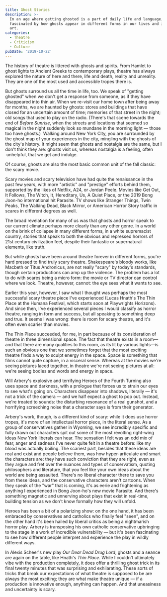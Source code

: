 ```yaml
---
title: Ghost Stories
description: >-
  In an age where getting ghosted is a part of daily life and language, I am
  fascinated by how ghosts appear in different forms in our lives and in our
  art.
categories:
  - Theatre
  - Criticism
  - Culture
pubDate: '2019-10-22'
---
```


The history of theatre is littered with ghosts and spirits. From Hamlet to ghost lights to Ancient Greeks to contemporary plays, theatre has always explored the nature of here and there, life and death, reality and unreality. They are one of the most used and accessible tropes there is.

But ghosts surround us all the time in life, too. We speak of "getting ghosted" when we don't get a response from someone, as if they have disappeared into thin air. When we re-visit our home town after being away for months, we are haunted by ghosts: stores and buildings that have closed for an uncertain amount of time; memories of that street in the night; old songs that used to play on the radio. (There's that scene towards the end of _Before Sunrise_, when the streets and locations that seemed so magical in the night suddenly look so mundane in the morning light — those too have ghosts.)  Walking around New York City, you are surrounded by the ghost map of your experiences in the city, mingling with the ghosts of the city's history. It might seem that ghosts and nostalgia are the same, but I don't think they are: ghosts visit us, whereas nostalgia is a feeling, often  unhelpful, that we get and indulge.

Of course, ghosts are also the most basic common unit of the fall classic: the scary movie.

Scary movies and scary television have had quite the renaissance in the past few years, with more "artistic" and "prestige" efforts behind them, supported by the likes of Netflix, A24, or Jordan Peele. Movies like Get Out, It Follows, The Witch, It, Hereditary, Us, A Quiet Place, or the 2019 Bong Joon-ho international hit Parasite. TV shows like Stranger Things, Twin Peaks, The Walking Dead, Black Mirror, or American Horror Story traffic in scares in different degrees as well.

The broad revelation for many of us was that ghosts and horror speak to our current climate perhaps more clearly than any other genre. In a world on the brink of collapse in many different forms, in a white supremacist country, stories that speak to both the obvious and repressed horrors of 21st century civilization feel, despite their fantastic or supernatural elements, like truth.

But while ghosts have been around theatre forever in different forms, you're hard pressed to find truly scary theatre. Shakespeare's bloody works, like Macbeth or Titus Andronicus, are not really "scary" by today's standards, though certain productions can amp up the violence. The problem has a lot to do with scares being a micro form: the movie or TV director can control where we look. Theatre, however, cannot: the eye sees what it wants to see.

Earlier this year, however, I saw what I thought was perhaps the most successful scary theatre piece I've experienced (Lucas Hnath's The Thin Place at the Humana Festival, which starts soon at Playwrights Horizons). And since then, I've experienced several pieces I would classify as horror theatre, ranging in form and success, but all speaking to something deep and true. It seems I was wrong: there is room for scary theatre, and it's often even scarier than movies.

The Thin Place succeeded, for me, in part because of its consideration of theatre in three dimensional space. The fact that theatre exists in a room—and that there are many qualities to this room, as its lit by various lights—is such an obvious one that we sometimes forget that the most exciting theatre finds a way to sculpt energy in the space. Space is something that films cannot quite capture, in a visceral sense. Whereas at the movies we're seeing pictures laced together, in theatre we're not seeing pictures at all: we're seeing bodies and words and energy in space.

Will Arbery's explosive and terrifying Heroes of the Fourth Turning also uses space and darkness, with a prologue that forces us to strain our eyes to see what's going on. Characters disappear into shadows, literally — it's not a trick of the camera — and we half expect a ghost to pop out. Instead, we're treated to sounds: the disturbing resonance of a real gunshot, and a horrifying screeching noise that a character says is from their generator.

Arbery's work, though, is a different kind of scary: while it does use horror tropes, it's more of an intellectual horror piece, in the literal sense. As a group of conservatives gather in Wyoming, we see incredibly specific and fully drawn out characters spit out some of the most revolting right-wing ideas New York liberals can hear. The sensation I felt was an odd mix of fear, anger and sadness I've never quite felt in a theatre before: like my blood was actually boiling. The scariest part, besides that these ideas are real and exist and people believe them, was how hyper-articulate and smart the characters are: they have such conviction that they are right, even as they argue and fret over the nuances and types of conservatism, quoting philosophers and literature, that you feel like your own ideas about the world are being assaulted. There's no liberal character there to save you from these ideas, and the conservative characters aren't cartoons. When they speak of the "war" that is coming, it's as eerie and frightening as anything I experienced in Bong Joon-ho's new movie Parasite. And there's something magnetic and unnerving about plays that exist in real-time, building tension as we don't know formally how they will unfold.

Heroes has been a bit of a polarizing show: on the one hand, it has been embraced by conservatives and catholics who finally feel "seen", and on the other hand it's been hailed by liberal critics as being a nightmarish horror play. Arbery is transposing his own catholic conservative upbringing to the stage in a work of incredible vulnerability — but it's been fascinating to see how different people interpret and experience the play in wildly different ways.

In Alexis Scheer's new play *Our Dear Dead Drug Lord*, ghosts and a seance are again on the table, like Hnath's _Thin Place_. While I couldn't ultimately vibe with the production completely, it does offer a thrilling ghost trick in its final twenty minutes that was surprising and exhilarating. These sorts of tricks that break our expectations of what theatre is supposed to be are always the most exciting; they are what make theatre unique — if a production is innovative enough, anything can happen. And that uneasiness and uncertainty is scary.
